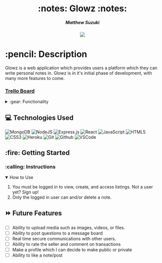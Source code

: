<div align="center">
   <h1>:notes: Glowz :notes:</h1>
   <h5> Matthew Suzuki</h5>                             
   
<a href="https://www.linkedin.com/in/mattsuzuki/" target="_blank">
      <img src="https://img.shields.io/badge/-linkedin.com/in/user-blue?style=flat&``logo=Linkedin&logoColor=white">
</a>

</div>

<h1>:pencil: Description</h1>
<p>Glowz is a web application which provides users a platform which they can write personal notes in. Glowz is in it's initial phase of development, with many more features to come.  </p>

   <h3><a href="https://trello.com/b/U5ZV9P7I/community-marketplace">Trello Board</a></h3>

<details>
<summary> :gear: Functionality</summary>

| Description                          | Screenshot                |
| ------------------------------------ | ------------------------- |
| <h3 align="center">Landing Page</h3> | <img src="" width="700"/> |
| <h3 align="center">Sign Up Form</h3> | <img src="" width="700"/> |
| <h3 align="center">Login Page</h3>   | <img src="" width="700"/> |
| <h3 align="center">Notes Page</h3>   | <img src="" width="700"/> |
| <h3 align="center">Logout Page</h3>  | <img src="" width="700"/> |

</details>

## :computer: Technologies Used

![MongoDB](https://img.shields.io/badge/MongoDB-%234ea94b.svg?style=for-the-badge&logo=mongodb&logoColor=white)
![NodeJS](https://img.shields.io/badge/node.js-6DA55F?style=for-the-badge&logo=node.js&logoColor=white)
![Express.js](https://img.shields.io/badge/express.js-%23404d59.svg?style=for-the-badge&logo=express&logoColor=%2361DAFB)
![React](https://img.shields.io/badge/react-%2320232a.svg?style=for-the-badge&logo=react&logoColor=%2361DAFB)
![JavaScript](https://img.shields.io/badge/JavaScript-323330?style=for-the-badge&logo=javascript&logoColor=F7DF1E)
![HTML5](https://img.shields.io/badge/HTML5-E34F26?style=for-the-badge&logo=html5&logoColor=white)
![CSS3](https://img.shields.io/badge/CSS3-1572B6?style=for-the-badge&logo=css3&logoColor=white)
![Heroku](https://img.shields.io/badge/Heroku-430098?style=for-the-badge&logo=heroku&logoColor=white)
![Git](https://img.shields.io/badge/GIT-E44C30?style=for-the-badge&logo=git&logoColor=white)
![Github](https://img.shields.io/badge/GitHub-100000?style=for-the-badge&logo=github&logoColor=white)
![VSCode](https://img.shields.io/badge/Visual_Studio_Code-0078D4?style=for-the-badge&logo=visual%20studio%20code&logoColor=white)

<h2> :fire: Getting Started </h2>

<h3> :calling: Instructions </h3>
<details open>
<summary>How to Use</summary>
<ol>
<li>You must be logged in to view, create, and access listings. Not a user yet? Sign up!</li>
<li>Only the logged in user can and/or delete a note.</li>
</ol>
</details>

## :fast_forward: Future Features

- [ ] Ability to upload media such as images, videos, or files.
- [ ] Ability to post questions to a message board
- [ ] Real time secure communications with other users.
- [ ] Ability to rate the seller and comment on transactions
- [ ] Make a profile which I can decide to make public or private
- [ ] Ability to like a note/post
